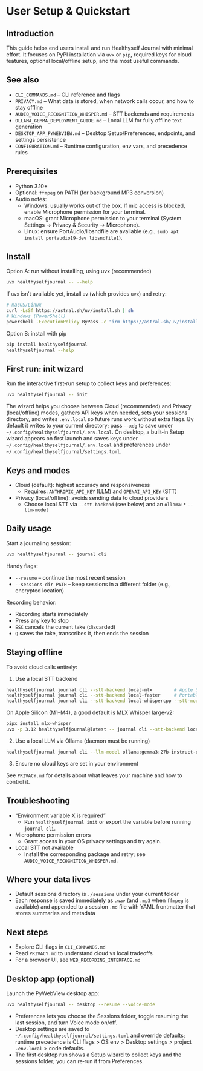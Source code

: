 # User Setup & Quickstart

## Introduction
This guide helps end users install and run Healthyself Journal with minimal effort. It focuses on PyPI installation via `uvx` or `pip`, required keys for cloud features, optional local/offline setup, and the most useful commands.

## See also
- `CLI_COMMANDS.md` – CLI reference and flags
- `PRIVACY.md` – What data is stored, when network calls occur, and how to stay offline
- `AUDIO_VOICE_RECOGNITION_WHISPER.md` – STT backends and requirements
- `OLLAMA_GEMMA_DEPLOYMENT_GUIDE.md` – Local LLM for fully offline text generation
- `DESKTOP_APP_PYWEBVIEW.md` – Desktop Setup/Preferences, endpoints, and settings persistence
- `CONFIGURATION.md` – Runtime configuration, env vars, and precedence rules

## Prerequisites
- Python 3.10+
- Optional: `ffmpeg` on PATH (for background MP3 conversion)
- Audio notes:
  - Windows: usually works out of the box. If mic access is blocked, enable Microphone permission for your terminal.
  - macOS: grant Microphone permission to your terminal (System Settings → Privacy & Security → Microphone).
  - Linux: ensure PortAudio/libsndfile are available (e.g., `sudo apt install portaudio19-dev libsndfile1`).

## Install

Option A: run without installing, using uvx (recommended)
```bash
uvx healthyselfjournal -- --help
```

If `uvx` isn’t available yet, install `uv` (which provides `uvx`) and retry:

```bash
# macOS/Linux
curl -LsSf https://astral.sh/uv/install.sh | sh
# Windows (PowerShell)
powershell -ExecutionPolicy ByPass -c "irm https://astral.sh/uv/install.ps1 | iex"
```

Option B: install with pip
```bash
pip install healthyselfjournal
healthyselfjournal --help
```

## First run: init wizard
Run the interactive first‑run setup to collect keys and preferences:
```bash
uvx healthyselfjournal -- init
```
The wizard helps you choose between Cloud (recommended) and Privacy (local/offline) modes, gathers API keys when needed, sets your sessions directory, and writes `.env.local` so future runs work without extra flags. By default it writes to your current directory; pass `--xdg` to save under `~/.config/healthyselfjournal/.env.local`.
On desktop, a built‑in Setup wizard appears on first launch and saves keys under `~/.config/healthyselfjournal/.env.local` and preferences under `~/.config/healthyselfjournal/settings.toml`.

## Keys and modes
- Cloud (default): highest accuracy and responsiveness
  - Requires: `ANTHROPIC_API_KEY` (LLM) and `OPENAI_API_KEY` (STT)
- Privacy (local/offline): avoids sending data to cloud providers
  - Choose local STT via `--stt-backend` (see below) and an `ollama:*` `--llm-model`

## Daily usage
Start a journaling session:
```bash
uvx healthyselfjournal -- journal cli
```

Handy flags:
- `--resume` – continue the most recent session
- `--sessions-dir PATH` – keep sessions in a different folder (e.g., encrypted location)

Recording behavior:
- Recording starts immediately
- Press any key to stop
- `ESC` cancels the current take (discarded)
- `Q` saves the take, transcribes it, then ends the session

## Staying offline
To avoid cloud calls entirely:
1) Use a local STT backend
```bash
healthyselfjournal journal cli --stt-backend local-mlx        # Apple Silicon
healthyselfjournal journal cli --stt-backend local-faster     # Portable CPU/GPU
healthyselfjournal journal cli --stt-backend local-whispercpp --stt-model /path/to/model.gguf
```
On Apple Silicon (M1–M4), a good default is MLX Whisper large‑v2:

```bash
pipx install mlx-whisper
uvx -p 3.12 healthyselfjournal@latest -- journal cli --stt-backend local-mlx --stt-model large-v2
```
2) Use a local LLM via Ollama (daemon must be running)
```bash
healthyselfjournal journal cli --llm-model ollama:gemma3:27b-instruct-q4_K_M
```
3) Ensure no cloud keys are set in your environment

See `PRIVACY.md` for details about what leaves your machine and how to control it.

## Troubleshooting
- “Environment variable X is required”
  - Run `healthyselfjournal init` or export the variable before running `journal cli`.
- Microphone permission errors
  - Grant access in your OS privacy settings and try again.
- Local STT not available
  - Install the corresponding package and retry; see `AUDIO_VOICE_RECOGNITION_WHISPER.md`.

## Where your data lives
- Default sessions directory is `./sessions` under your current folder
- Each response is saved immediately as `.wav` (and `.mp3` when `ffmpeg` is available) and appended to a session `.md` file with YAML frontmatter that stores summaries and metadata

## Next steps
- Explore CLI flags in `CLI_COMMANDS.md`
- Read `PRIVACY.md` to understand cloud vs local tradeoffs
- For a browser UI, see `WEB_RECORDING_INTERFACE.md`

## Desktop app (optional)

Launch the PyWebView desktop app:
```bash
uvx healthyselfjournal -- desktop --resume --voice-mode
```
- Preferences lets you choose the Sessions folder, toggle resuming the last session, and turn Voice mode on/off.
- Desktop settings are saved to `~/.config/healthyselfjournal/settings.toml` and override defaults; runtime precedence is CLI flags > OS env > Desktop settings > project `.env.local` > code defaults.
- The first desktop run shows a Setup wizard to collect keys and the sessions folder; you can re‑run it from Preferences.

